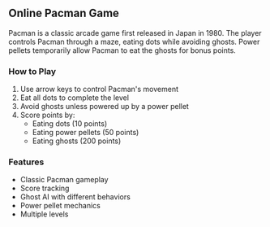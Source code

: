 ## Online Pacman Game

Pacman is a classic arcade game first released in Japan in 1980. The player controls Pacman through a maze, eating dots while avoiding ghosts. Power pellets temporarily allow Pacman to eat the ghosts for bonus points.

### How to Play

1. Use arrow keys to control Pacman's movement
2. Eat all dots to complete the level
3. Avoid ghosts unless powered up by a power pellet
4. Score points by:
   - Eating dots (10 points)
   - Eating power pellets (50 points) 
   - Eating ghosts (200 points)

### Features

- Classic Pacman gameplay
- Score tracking
- Ghost AI with different behaviors
- Power pellet mechanics
- Multiple levels 